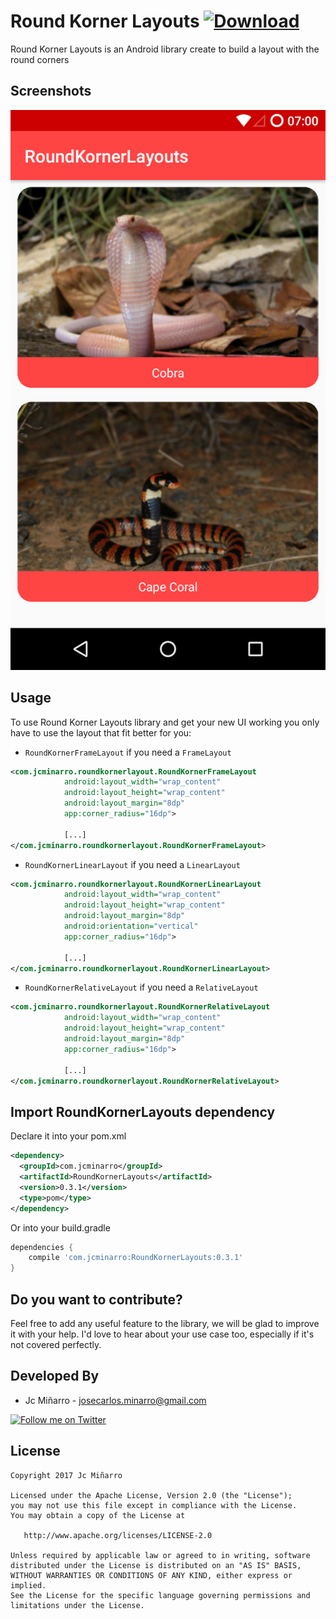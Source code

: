 Round Korner Layouts [ ![Download](https://api.bintray.com/packages/jcminarro/maven/RoundKornerLayouts/images/download.svg) ](https://bintray.com/jcminarro/maven/RoundKornerLayouts/_latestVersion)
===============

Round Korner Layouts is an Android library create to build a layout with the round corners

Screenshots
-----------

![Demo Screenshot 1][1]

Usage
-----

To use Round Korner Layouts library and get your new UI working you only have to use the layout that fit better for you:

* ``RoundKornerFrameLayout`` if you need a ``FrameLayout``

```xml
<com.jcminarro.roundkornerlayout.RoundKornerFrameLayout
            android:layout_width="wrap_content"
            android:layout_height="wrap_content"
            android:layout_margin="8dp"
            app:corner_radius="16dp">
            
            [...]
</com.jcminarro.roundkornerlayout.RoundKornerFrameLayout>
```

* ``RoundKornerLinearLayout`` if you need a ``LinearLayout``

```xml
<com.jcminarro.roundkornerlayout.RoundKornerLinearLayout
            android:layout_width="wrap_content"
            android:layout_height="wrap_content"
            android:layout_margin="8dp"
            android:orientation="vertical"
            app:corner_radius="16dp">
            
            [...]
</com.jcminarro.roundkornerlayout.RoundKornerLinearLayout>
```

* ``RoundKornerRelativeLayout`` if you need a ``RelativeLayout``

```xml
<com.jcminarro.roundkornerlayout.RoundKornerRelativeLayout
            android:layout_width="wrap_content"
            android:layout_height="wrap_content"
            android:layout_margin="8dp"
            app:corner_radius="16dp">
            
            [...]
</com.jcminarro.roundkornerlayout.RoundKornerRelativeLayout>
```


Import RoundKornerLayouts dependency
--------------------------------

Declare it into your pom.xml

```xml
<dependency>
  <groupId>com.jcminarro</groupId>
  <artifactId>RoundKornerLayouts</artifactId>
  <version>0.3.1</version>
  <type>pom</type>
</dependency>
```


Or into your build.gradle

```groovy
dependencies {
    compile 'com.jcminarro:RoundKornerLayouts:0.3.1'
}
```


Do you want to contribute?
-------------------------------

Feel free to add any useful feature to the library, we will be glad to improve it with your help. I'd love to hear about your use case too, especially if it's not covered perfectly.

Developed By
------------

* Jc Miñarro  - <josecarlos.minarro@gmail.com>

<a href="https://twitter.com/el_joker333">
  <img alt="Follow me on Twitter" src="https://image.freepik.com/iconos-gratis/twitter-logo_318-40209.jpg" height="60" width="60"/>
</a>

License
-------

    Copyright 2017 Jc Miñarro

    Licensed under the Apache License, Version 2.0 (the "License");
    you may not use this file except in compliance with the License.
    You may obtain a copy of the License at

       http://www.apache.org/licenses/LICENSE-2.0

    Unless required by applicable law or agreed to in writing, software
    distributed under the License is distributed on an "AS IS" BASIS,
    WITHOUT WARRANTIES OR CONDITIONS OF ANY KIND, either express or implied.
    See the License for the specific language governing permissions and
    limitations under the License.

[1]: ./art/screenshot1.png
